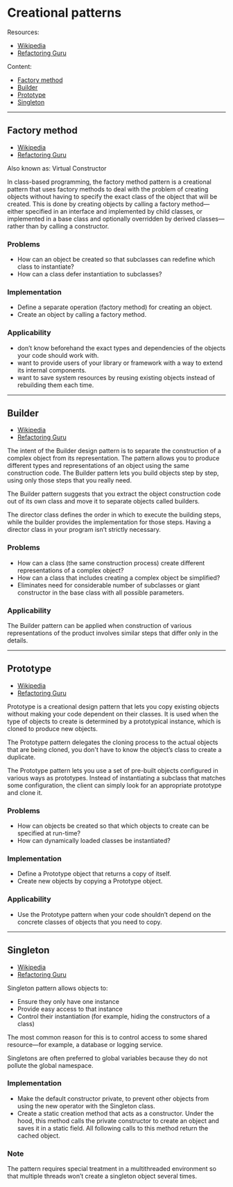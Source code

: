 # Creational patterns

Resources:

- [Wikipedia](https://en.wikipedia.org/wiki/Creational_pattern)
- [Refactoring Guru](https://refactoring.guru/design-patterns/creational-patterns)

Content:

- [Factory method](#factory-method)
- [Builder](#builder)
- [Prototype](#prototype)
- [Singleton](#singleton)

---

## Factory method

- [Wikipedia](https://en.wikipedia.org/wiki/Factory_method_pattern)
- [Refactoring Guru](https://refactoring.guru/design-patterns/factory-method)

Also known as: Virtual Constructor

In class-based programming, the factory method pattern is a creational pattern that uses factory methods to deal with the problem of creating objects without having to specify the exact class of the object that will be created. This is done by creating objects by calling a factory method—either specified in an interface and implemented by child classes, or implemented in a base class and optionally overridden by derived classes—rather than by calling a constructor.

### Problems

- How can an object be created so that subclasses can redefine which class to instantiate?
- How can a class defer instantiation to subclasses?

### Implementation

- Define a separate operation (factory method) for creating an object.
- Create an object by calling a factory method.

### Applicability

- don’t know beforehand the exact types and dependencies of the objects your code should work with.
- want to provide users of your library or framework with a way to extend its internal components.
- want to save system resources by reusing existing objects instead of rebuilding them each time.

---

## Builder

- [Wikipedia](https://en.wikipedia.org/wiki/Builder_pattern)
- [Refactoring Guru](https://refactoring.guru/design-patterns/builder)

The intent of the Builder design pattern is to separate the construction of a complex object from its representation. The pattern allows you to produce different types and representations of an object using the same construction code. The Builder pattern lets you build objects step by step, using only those steps that you really need.

The Builder pattern suggests that you extract the object construction code out of its own class and move it to separate objects called builders.

The director class defines the order in which to execute the building steps, while the builder provides the implementation for those steps. Having a director class in your program isn’t strictly necessary.

### Problems

- How can a class (the same construction process) create different representations of a complex object?
- How can a class that includes creating a complex object be simplified?
- Eliminates need for considerable number of subclasses or giant constructor in the base class with all possible parameters.

### Applicability

The Builder pattern can be applied when construction of various representations of the product involves similar steps that differ only in the details.

---

## Prototype

- [Wikipedia](https://en.wikipedia.org/wiki/Prototype_pattern)
- [Refactoring Guru](https://refactoring.guru/design-patterns/prototype)

Prototype is a creational design pattern that lets you copy existing objects without making your code dependent on their classes. It is used when the type of objects to create is determined by a prototypical instance, which is cloned to produce new objects.

The Prototype pattern delegates the cloning process to the actual objects that are being cloned, you don't have to know the object’s class to create a duplicate.

The Prototype pattern lets you use a set of pre-built objects configured in various ways as prototypes. Instead of instantiating a subclass that matches some configuration, the client can simply look for an appropriate prototype and clone it.

### Problems

- How can objects be created so that which objects to create can be specified at run-time?
- How can dynamically loaded classes be instantiated?

### Implementation

- Define a Prototype object that returns a copy of itself.
- Create new objects by copying a Prototype object.

### Applicability

- Use the Prototype pattern when your code shouldn’t depend on the concrete classes of objects that you need to copy.

---

## Singleton

- [Wikipedia](https://en.wikipedia.org/wiki/Singleton_pattern)
- [Refactoring Guru](https://refactoring.guru/design-patterns/singleton)

Singleton pattern allows objects to:

- Ensure they only have one instance
- Provide easy access to that instance
- Control their instantiation (for example, hiding the constructors of a class)

The most common reason for this is to control access to some shared resource—for example, a database or logging service.

Singletons are often preferred to global variables because they do not pollute the global namespace.

### Implementation

- Make the default constructor private, to prevent other objects from using the new operator with the Singleton class.
- Create a static creation method that acts as a constructor. Under the hood, this method calls the private constructor 
  to create an object and saves it in a static field. All following calls to this method return the cached object.

### Note

The pattern requires special treatment in a multithreaded environment so that multiple threads won’t create a singleton object several times.
